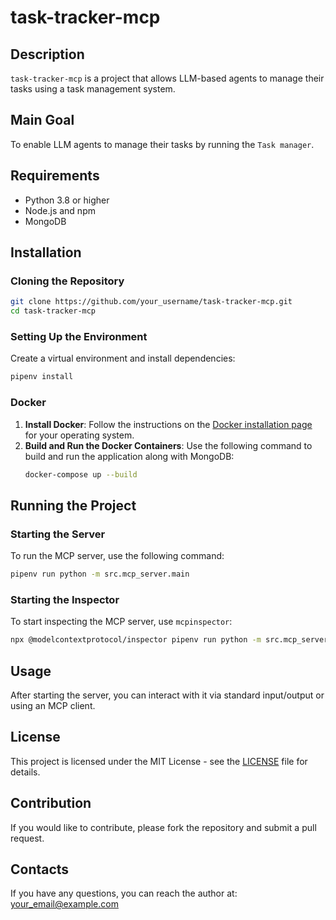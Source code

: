 # task-tracker-mcp

## Description
`task-tracker-mcp` is a project that allows LLM-based agents to manage their tasks using a task management system.

## Main Goal
To enable LLM agents to manage their tasks by running the `Task manager`.

## Requirements
- Python 3.8 or higher
- Node.js and npm
- MongoDB

## Installation

### Cloning the Repository
```bash
git clone https://github.com/your_username/task-tracker-mcp.git
cd task-tracker-mcp
```

### Setting Up the Environment
Create a virtual environment and install dependencies:
```bash
pipenv install
```


### Docker
1. **Install Docker**: Follow the instructions on the [Docker installation page](https://docs.docker.com/get-docker/) for your operating system.
2. **Build and Run the Docker Containers**: Use the following command to build and run the application along with MongoDB:
   ```bash
   docker-compose up --build
   ```

## Running the Project

### Starting the Server
To run the MCP server, use the following command:
```bash
pipenv run python -m src.mcp_server.main
```

### Starting the Inspector
To start inspecting the MCP server, use `mcpinspector`:
```bash
npx @modelcontextprotocol/inspector pipenv run python -m src.mcp_server.main
```

## Usage
After starting the server, you can interact with it via standard input/output or using an MCP client.

## License
This project is licensed under the MIT License - see the [LICENSE](LICENSE) file for details.

## Contribution
If you would like to contribute, please fork the repository and submit a pull request.

## Contacts
If you have any questions, you can reach the author at: your_email@example.com